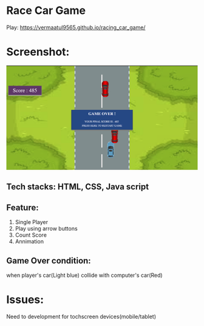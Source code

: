 # Race Car Game
Play: https://vermaatul9565.github.io/racing_car_game/ 
# Screenshot:
<img src="https://github.com/vermaatul9565/racing_car_game/blob/8bd583bad97e31c84e7f281a5edbb517cdae1891/shot.png">

## Tech stacks: HTML, CSS, Java script


## Feature:
 1. Single Player
 2. Play using arrow buttons
 3. Count Score
 4. Annimation 
## Game Over condition:
when player's car(Light blue) collide with computer's car(Red)

# Issues:
Need to development for tochscreen devices(mobile/tablet)
